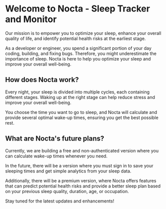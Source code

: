 # Welcome to Nocta - Sleep Tracker and Monitor

Our mission is to empower you to optimize your sleep, enhance your overall quality of life, and identify potential health risks at the earliest stage.

As a developer or engineer, you spend a significant portion of your day coding, building, and fixing bugs. Therefore, you might underestimate the importance of sleep. Nocta is here to help you optimize your sleep and improve your overall well-being.

## How does Nocta work?

Every night, your sleep is divided into multiple cycles, each containing different stages. Waking up at the right stage can help reduce stress and improve your overall well-being.

You choose the time you want to go to sleep, and Nocta will calculate and provide several optimal wake-up times, ensuring you get the best possible rest.

## What are Nocta's future plans?

Currently, we are building a free and non-authenticated version where you can calculate wake-up times whenever you need.

In the future, there will be a version where you must sign in to save your sleeping times and get simple analytics from your sleep data.

Additionally, there will be a premium version, where Nocta offers features that can predict potential health risks and provide a better sleep plan based on your previous sleep quality, duration, age, or occupation.

Stay tuned for the latest updates and enhancements!
